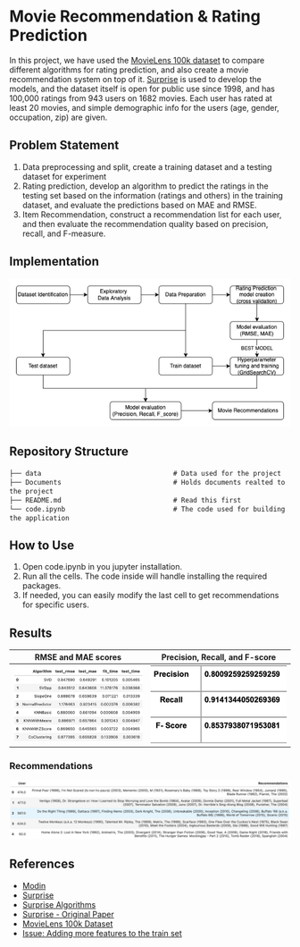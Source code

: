 # Movie Recommendation & Rating Prediction
In this project, we have used the [MovieLens 100k dataset](https://grouplens.org/datasets/movielens/100k/) 
to compare different algorithms for rating prediction, and also create a movie recommendation system on top of it. [Surprise](http://surpriselib.com/) is used to develop the models, and the dataset itself is open for public use since 1998, and has 100,000 ratings from 943 users on 1682 movies. Each user 
has rated at least 20 movies, and simple demographic info for the users (age, gender, occupation, zip) are given.

## Problem Statement
<ol>
    <li>Data preprocessing and split, create a training dataset and a testing dataset for experiment</li>
    <li>Rating prediction, develop an algorithm to predict the ratings in the testing set based on the information 
    (ratings and others) in the training dataset, and evaluate the predictions based on MAE and RMSE.</li>
    <li>Item Recommendation, construct a recommendation list for each user, and then evaluate the recommendation 
    quality based on precision, recall, and F-measure.</li>
</ol>

## Implementation
![High Level Design](Documents/approach.png?raw=true "High Level Design")

## Repository Structure
    ├── data                                 # Data used for the project
    ├── Documents                            # Holds documents realted to the project
    ├── README.md                            # Read this first
    └── code.ipynb                           # The code used for building the application

## How to Use
<ol>
    <li>Open code.ipynb in you jupyter installation.</li>
    <li>Run all the cells. The code inside will handle installing the required packages.</li>
    <li>If needed, you can easily modify the last cell to get recommendations for specific users.</li>
</ol>

## Results
|       RMSE and MAE scores       |                      Precision, Recall, and F-score                       |
|:----------------------------------------------------------------:|:-------------------------------------------------------------------------------------------------:|
| ![error_scores.png](Documents/error_scores.png?raw=true "RMSE and MAE scores") | ![precision_recall.png](Documents/precision_recall.png?raw=true "Precision, Recall, and F-score") |

### Recommendations
![Movie recommendation](Documents/recommendation.png?raw=true "Movie recommendations")

## References
- [Modin](https://github.com/modin-project/modin)
- [Surprise](http://surpriselib.com/)
- [Surprise Algorithms](https://surprise.readthedocs.io/en/stable/prediction_algorithms_package.html)
- [Surprise - Original Paper](https://joss.theoj.org/papers/10.21105/joss.02174)
- [MovieLens 100k Dataset](https://grouplens.org/datasets/movielens/100k/)
- [Issue: Adding more features to the train set](https://github.com/NicolasHug/Surprise/issues/285)
